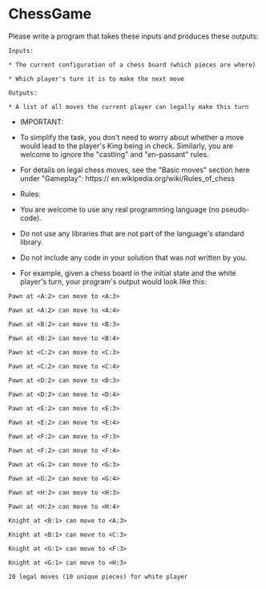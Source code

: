 # ChessGame
Please write a program that takes these inputs and produces these outputs:

```
Inputs:

* The current configuration of a chess board (which pieces are where)

* Which player's turn it is to make the next move

Outputs:

* A list of all moves the current player can legally make this turn

```
- IMPORTANT:

* To simplify the task, you don't need to worry about whether a move would lead
to the player's King being in check. Similarly, you are welcome to ignore the "castling" and "en-passant" rules.

* For details on legal chess moves, see the "Basic moves" section here under "Gameplay": https://
en.wikipedia.org/wiki/Rules_of_chess

- Rules:

* You are welcome to use any real programming language (no pseudo-code).

* Do not use any libraries that are not part of the language's standard library.

* Do not include any code in your solution that was not written by you.

- For example, given a chess board in the initial state and the white player's turn, your program's output would look like this:

```
Pawn at <A:2> can move to <A:3>

Pawn at <A:2> can move to <A:4>

Pawn at <B:2> can move to <B:3>

Pawn at <B:2> can move to <B:4>

Pawn at <C:2> can move to <C:3>

Pawn at <C:2> can move to <C:4>

Pawn at <D:2> can move to <D:3>

Pawn at <D:2> can move to <D:4>

Pawn at <E:2> can move to <E:3>

Pawn at <E:2> can move to <E:4>

Pawn at <F:2> can move to <F:3>

Pawn at <F:2> can move to <F:4>

Pawn at <G:2> can move to <G:3>

Pawn at <G:2> can move to <G:4>

Pawn at <H:2> can move to <H:3>

Pawn at <H:2> can move to <H:4>

Knight at <B:1> can move to <A:3>

Knight at <B:1> can move to <C:3>

Knight at <G:1> can move to <F:3>

Knight at <G:1> can move to <H:3>

20 legal moves (10 unique pieces) for white player
```